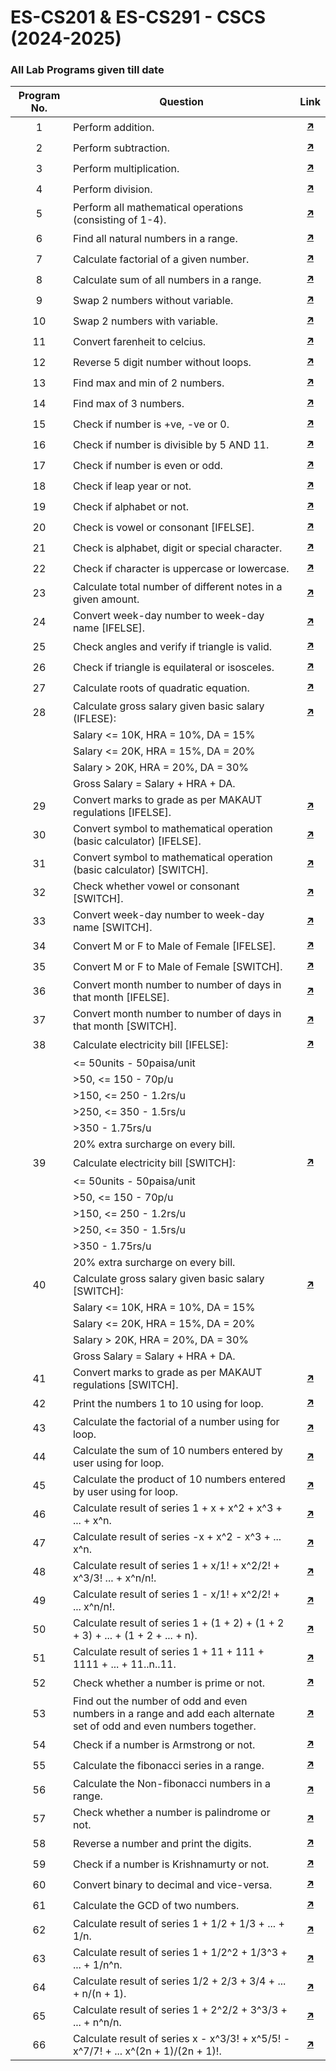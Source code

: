 # ES-CS201 & ES-CS291 - CSCS (2024-2025)
### All Lab Programs given till date

| Program No. | Question                                                                                                            | Link                      |
| :---------: | ------------------------------------------------------------------------------------------------------------------- | :-----------------------: |
| 1           | Perform addition.                                                                                                   | [🡵 ](./project_1/main.c)  |
| 2           | Perform subtraction.                                                                                                | [🡵 ](./project_2/main.c)  |
| 3           | Perform multiplication.                                                                                             | [🡵 ](./project_3/main.c)  |
| 4           | Perform division.                                                                                                   | [🡵 ](./project_4/main.c)  |
| 5           | Perform all mathematical operations (consisting of 1-4).                                                            | [🡵 ](./project_5/main.c)  |
| 6           | Find all natural numbers in a range.                                                                                | [🡵 ](./project_6/main.c)  |
| 7           | Calculate factorial of a given number.                                                                              | [🡵 ](./project_7/main.c)  |
| 8           | Calculate sum of all numbers in a range.                                                                            | [🡵 ](./project_8/main.c)  |
| 9           | Swap 2 numbers without variable.                                                                                    | [🡵 ](./project_9/main.c)  |
| 10          | Swap 2 numbers with variable.                                                                                       | [🡵 ](./project_10/main.c) |
| 11          | Convert farenheit to celcius.                                                                                       | [🡵 ](./project_11/main.c) |
| 12          | Reverse 5 digit number without loops.                                                                               | [🡵 ](./project_12/main.c) |
| 13          | Find max and min of 2 numbers.                                                                                      | [🡵 ](./project_13/main.c) |
| 14          | Find max of 3 numbers.                                                                                              | [🡵 ](./project_14/main.c) |
| 15          | Check if number is +ve, -ve or 0.                                                                                   | [🡵 ](./project_15/main.c) |
| 16          | Check if number is divisible by 5 AND 11.                                                                           | [🡵 ](./project_16/main.c) |
| 17          | Check if number is even or odd.                                                                                     | [🡵 ](./project_17/main.c) |
| 18          | Check if leap year or not.                                                                                          | [🡵 ](./project_18/main.c) |
| 19          | Check if alphabet or not.                                                                                           | [🡵 ](./project_19/main.c) |
| 20          | Check is vowel or consonant \[IFELSE\].                                                                             | [🡵 ](./project_20/main.c) |
| 21          | Check is alphabet, digit or special character.                                                                      | [🡵 ](./project_21/main.c) |
| 22          | Check if character is uppercase or lowercase.                                                                       | [🡵 ](./project_22/main.c) |
| 23          | Calculate total number of different notes in a given amount.                                                        | [🡵 ](./project_23/main.c) |
| 24          | Convert week-day number to week-day name \[IFELSE\].                                                                | [🡵 ](./project_24/main.c) |
| 25          | Check angles and verify if triangle is valid.                                                                       | [🡵 ](./project_25/main.c) |
| 26          | Check if triangle is equilateral or isosceles.                                                                      | [🡵 ](./project_26/main.c) |
| 27          | Calculate roots of quadratic equation.                                                                              | [🡵 ](./project_27/main.c) |
| 28          | Calculate gross salary given basic salary (IFLESE):                                                                 | [🡵 ](./project_28/main.c) |
|             | Salary <= 10K, HRA = 10%, DA = 15%                                                                                  |                           |
|             | Salary <= 20K, HRA = 15%, DA = 20%                                                                                  |                           |
|             | Salary > 20K, HRA = 20%, DA = 30%                                                                                   |                           |
|             | Gross Salary = Salary + HRA + DA.                                                                                   |                           |
| 29          | Convert marks to grade as per MAKAUT regulations \[IFELSE\].                                                        | [🡵 ](./project_29/main.c) |
| 30          | Convert symbol to mathematical operation (basic calculator) \[IFELSE\].                                             | [🡵 ](./project_30/main.c) |
| 31          | Convert symbol to mathematical operation (basic calculator) \[SWITCH\].                                             | [🡵 ](./project_31/main.c) |
| 32          | Check whether vowel or consonant \[SWITCH\].                                                                        | [🡵 ](./project_32/main.c) |
| 33          | Convert week-day number to week-day name \[SWITCH\].                                                                | [🡵 ](./project_33/main.c) |
| 34          | Convert M or F to Male of Female \[IFELSE\].                                                                        | [🡵 ](./project_34/main.c) |
| 35          | Convert M or F to Male of Female \[SWITCH\].                                                                        | [🡵 ](./project_35/main.c) |
| 36          | Convert month number to number of days in that month \[IFELSE\].                                                    | [🡵 ](./project_36/main.c) |
| 37          | Convert month number to number of days in that month \[SWITCH\].                                                    | [🡵 ](./project_37/main.c) |
| 38          | Calculate electricity bill \[IFELSE\]:                                                                              | [🡵 ](./project_38/main.c) |
|             | <= 50units - 50paisa/unit                                                                                           |                           |
|             | \>50, <= 150 - 70p/u                                                                                                |                           |
|             | \>150, <= 250 - 1.2rs/u                                                                                             |                           |
|             | \>250, <= 350 - 1.5rs/u                                                                                             |                           |
|             | \>350 - 1.75rs/u                                                                                                    |                           |
|             | 20% extra surcharge on every bill.                                                                                  |                           |
| 39          | Calculate electricity bill \[SWITCH\]:                                                                              | [🡵 ](./project_39/main.c) |
|             | <= 50units - 50paisa/unit                                                                                           |                           |
|             | \>50, <= 150 - 70p/u                                                                                                |                           |
|             | \>150, <= 250 - 1.2rs/u                                                                                             |                           |
|             | \>250, <= 350 - 1.5rs/u                                                                                             |                           |
|             | \>350 - 1.75rs/u                                                                                                    |                           |
|             | 20% extra surcharge on every bill.                                                                                  |                           |
| 40          | Calculate gross salary given basic salary \[SWITCH\]:                                                               | [🡵 ](./project_40/main.c) |
|             | Salary <= 10K, HRA = 10%, DA = 15%                                                                                  |                           |
|             | Salary <= 20K, HRA = 15%, DA = 20%                                                                                  |                           |
|             | Salary > 20K, HRA = 20%, DA = 30%                                                                                   |                           |
|             | Gross Salary = Salary + HRA + DA.                                                                                   |                           |
| 41          | Convert marks to grade as per MAKAUT regulations \[SWITCH\].                                                        | [🡵 ](./project_41/main.c) |
| 42          | Print the numbers 1 to 10 using for loop.                                                                           | [🡵 ](./project_42/main.c) |
| 43          | Calculate the factorial of a number using for loop.                                                                 | [🡵 ](./project_43/main.c) |
| 44          | Calculate the sum of 10 numbers entered by user using for loop.                                                     | [🡵 ](./project_44/main.c) |
| 45          | Calculate the product of 10 numbers entered by user using for loop.                                                 | [🡵 ](./project_45/main.c) |
| 46          | Calculate result of series 1 + x + x^2 + x^3 + ... + x^n.                                                           | [🡵 ](./project_46/main.c) |
| 47          | Calculate result of series -x + x^2 - x^3 + ... x^n.                                                                | [🡵 ](./project_47/main.c) |
| 48          | Calculate result of series 1 + x/1! + x^2/2! + x^3/3! ... + x^n/n!.                                                 | [🡵 ](./project_48/main.c) |
| 49          | Calculate result of series 1 - x/1! + x^2/2! + ... x^n/n!.                                                          | [🡵 ](./project_49/main.c) |
| 50          | Calculate result of series 1 + (1 + 2) + (1 + 2 + 3) + ... + (1 + 2 + ... + n).                                     | [🡵 ](./project_50/main.c) |
| 51          | Calculate result of series 1 + 11 + 111 + 1111 + ... + 11..n..11.                                                   | [🡵 ](./project_51/main.c) |
| 52          | Check whether a number is prime or not.                                                                             | [🡵 ](./project_52/main.c) |
| 53          | Find out the number of odd and even numbers in a range and add each alternate set of odd and even numbers together. | [🡵 ](./project_53/main.c) |
| 54          | Check if a number is Armstrong or not.                                                                              | [🡵 ](./project_54/main.c) |
| 55          | Calculate the fibonacci series in a range.                                                                          | [🡵 ](./project_55/main.c) |
| 56          | Calculate the Non-fibonacci numbers in a range.                                                                     | [🡵 ](./project_56/main.c) |
| 57          | Check whether a number is palindrome or not.                                                                        | [🡵 ](./project_57/main.c) |
| 58          | Reverse a number and print the digits.                                                                              | [🡵 ](./project_58/main.c) |
| 59          | Check if a number is Krishnamurty or not.                                                                           | [🡵 ](./project_59/main.c) |
| 60          | Convert binary to decimal and vice-versa.                                                                           | [🡵 ](./project_60/main.c) |
| 61          | Calculate the GCD of two numbers.                                                                                   | [🡵 ](./project_61/main.c) |
| 62          | Calculate result of series 1 + 1/2 + 1/3 + ... + 1/n.                                                               | [🡵 ](./project_62/main.c) |
| 63          | Calculate result of series 1 + 1/2^2 + 1/3^3 + ... + 1/n^n.                                                         | [🡵 ](./project_63/main.c) |
| 64          | Calculate result of series 1/2 + 2/3 + 3/4 + ... + n/(n + 1).                                                       | [🡵 ](./project_64/main.c) |
| 65          | Calculate result of series 1 + 2^2/2 + 3^3/3 + ... + n^n/n.                                                         | [🡵 ](./project_65/main.c) |
| 66          | Calculate result of series x - x^3/3! + x^5/5! - x^7/7! + ... x^(2n + 1)/(2n + 1)!.                                 | [🡵 ](./project_66/main.c) |
